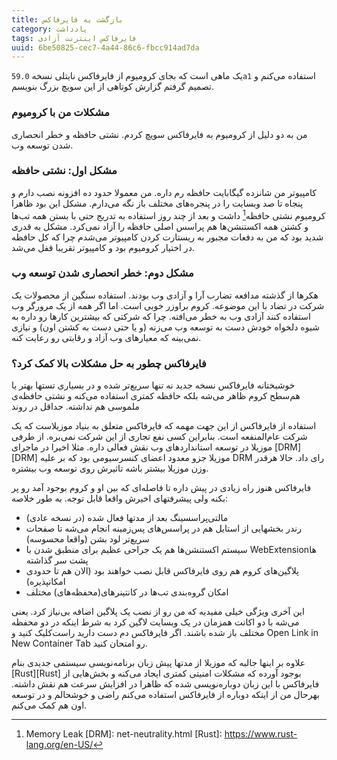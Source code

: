 ```yaml
---
title: بازگشت به فایرفاکس
category: یادداشت
tags: فایرفاکس اینترنت آزادی
uuid: 6be50825-cec7-4a44-86c6-fbcc914ad7da
---
```


یک ماهی است که بجای کرومیوم از فایرفاکس نایتلی نسخه `59.0a1` استفاده می‌کنم و تصمیم گرفتم گزارش کوتاهی از این سویچ بزرگ بنویسم.

### مشکلات من با کرومیوم
من به دو دلیل از کرومیوم به فایرفاکس سویچ کردم. نشتی حافظه و خطر انحصاری شدن توسعه وب. 

### مشکل اول: نشتی حافظه

کامپیوتر من شانزده گیگابایت حافظه رم داره. من معمولا حدود ده‌ افزونه نصب دارم و پنجاه تا صد وبسایت را در پنجره‌های مختلف باز نگه می‌دارم. مشکل این بود ظاهرا کرومیوم نشتی حافظه[^mem] داشت و بعد از چند روز استفاده به تدریج حتی با بستن همه تب‌ها و کشتن همه اکستنشن‌ها هم پراسس اصلی حافظه را آزاد نمی‌کرد. مشکل به قدری شدید بود که من به دفعات مجبور به ریستارت کردن کامپیوتر می‌شدم چرا که کل حافظه در اختیار کرومیوم بود و کامپیوتر تقریبا قفل می‌شد.

### مشکل دوم: خطر انحصاری شدن توسعه وب

هکرها از گذشته مدافعه تضارب آرا و آزادی وب بودند. استفاده سنگین از محصولات یک شرکت در تضاد با این موضوعه. کروم براوزر خوبی است. اما اگر همه از یک مرورگر وب استفاده کنند آزادی وب به خطر می‌افته. چرا که شرکتی که بیشترین کارها رو داره به شیوه دلخواه خودش دست به توسعه وب می‌زنه (و یا حتی دست به کشتن اون) و نیازی نمی‌بینه که معیارهای وب آزاد و رقابتی رو رعایت کنه. 

### فایرفاکس چطور به حل مشکلات بالا کمک کرد؟

خوشبختانه فایرفاکس نسخه جدید نه تنها سریع‌تر شده و در بسیاری تستها بهتر یا هم‌سطح کروم ظاهر می‌شه بلکه حافظه کمتری استفاده می‌کنه و نشتی حافظه‌ی ملموسی هم نداشته. حداقل در روند 

استفاده از فایرفاکس از این جهت مهمه که فایرفاکس متعلق به بنیاد موزیلاست که یک شرکت عام‌المنفعه است. بنابراین کسی نفع تجاری از این شرکت نمی‌بره. از طرفی موزیلا در توسعه استانداردهای وب نقش فعالی داره. مثلا اخیرا در ماجرای [DRM][DRM] موزیلا جزو معدود اعضای کنسرسیومی بود که بر علیه DRM رای داد. حالا هرقدر وزن موزیلا بیشتر باشه تاثیرش روی توسعه وب بیشتره.

فایرفاکس هنوز راه زیادی در پیش داره تا فاصله‌ای که بین او و کروم بوجود آمد رو پر بکنه ولی پیشرفتهای اخیرش واقعا قابل توجه. به طور خلاصه:

- مالتی‌پراسسینگ بعد از مدتها فعال شده (در نسخه‌ عادی)
- رندر بخشهایی از استایل هم در پراسس‌های پس‌زمینه انجام می‌شه تا صفحات سریع‌تر لود بشن (واقعا محسوسه)
- سیستم اکستنشن‌ها هم یک جراحی عظیم برای منطبق شدن با WebExtensionها پشت سر گذاشته
- پلاگین‌های کروم هم روی فایرفاکس قابل نصب خواهند بود (الان هم تا حدودی امکانپذیره)
- امکان گروه‌بندی تب‌ها در کانتینرهای(محفظه‌های) مختلف

این آخری ویژگی خیلی مفیدیه که من رو از نصب یک پلاگین اضافه بی‌نیاز کرد. یعنی می‌شه با دو اکانت همزمان در یک وبسایت لاگین کرد به شرط اینکه در دو محفظه مختلف باز شده باشند. اگر فایرفاکس دم دست دارید راست‌کلیک کنید و Open Link in New Container Tab رو امتحان کنید.

علاوه بر اینها جالبه که موزیلا از مدتها پیش زبان برنامه‌نویسی سیستمی جدیدی بنام [Rust][Rust] بوجود آورده که مشکلات امنیتی کمتری ایجاد می‌کنه و بخش‌هایی از فایرفاکس با این زبان دوباره‌نویسی شده که ظاهرا در افزایش سرعت هم نقش داشته. بهرحال من از اینکه دوباره از فایرفاکس استفاده می‌کنم راضی و خوشحالم و در توسعه اون هم کمک می‌کنم.

[^mem]: Memory Leak
[DRM]: net-neutrality.html
[Rust]: https://www.rust-lang.org/en-US/
